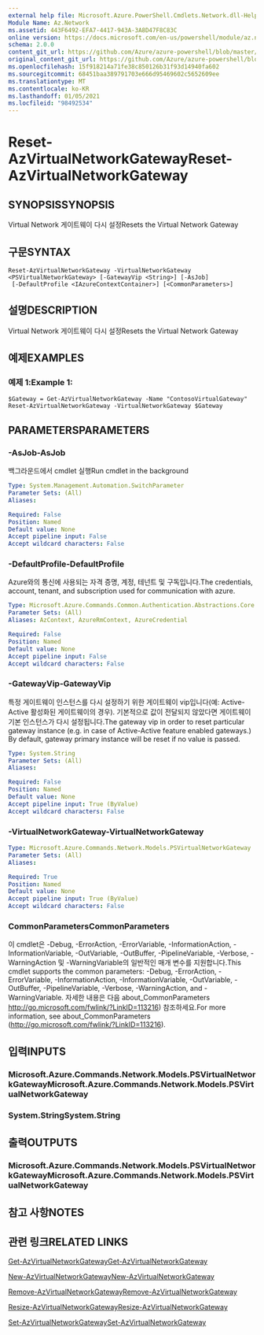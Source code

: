```yaml
---
external help file: Microsoft.Azure.PowerShell.Cmdlets.Network.dll-Help.xml
Module Name: Az.Network
ms.assetid: 443F6492-EFA7-4417-943A-3A8D47F8C83C
online version: https://docs.microsoft.com/en-us/powershell/module/az.network/reset-azvirtualnetworkgateway
schema: 2.0.0
content_git_url: https://github.com/Azure/azure-powershell/blob/master/src/Network/Network/help/Reset-AzVirtualNetworkGateway.md
original_content_git_url: https://github.com/Azure/azure-powershell/blob/master/src/Network/Network/help/Reset-AzVirtualNetworkGateway.md
ms.openlocfilehash: 15f918214a71fe38c850126b31f93d14940fa602
ms.sourcegitcommit: 68451baa389791703e666d95469602c5652609ee
ms.translationtype: MT
ms.contentlocale: ko-KR
ms.lasthandoff: 01/05/2021
ms.locfileid: "98492534"
---
```

# <span data-ttu-id="3e4dd-101">Reset-AzVirtualNetworkGateway</span><span class="sxs-lookup"><span data-stu-id="3e4dd-101">Reset-AzVirtualNetworkGateway</span></span>

## <span data-ttu-id="3e4dd-102">SYNOPSIS</span><span class="sxs-lookup"><span data-stu-id="3e4dd-102">SYNOPSIS</span></span>
<span data-ttu-id="3e4dd-103">Virtual Network 게이트웨이 다시 설정</span><span class="sxs-lookup"><span data-stu-id="3e4dd-103">Resets the Virtual Network Gateway</span></span>

## <span data-ttu-id="3e4dd-104">구문</span><span class="sxs-lookup"><span data-stu-id="3e4dd-104">SYNTAX</span></span>

```
Reset-AzVirtualNetworkGateway -VirtualNetworkGateway <PSVirtualNetworkGateway> [-GatewayVip <String>] [-AsJob]
 [-DefaultProfile <IAzureContextContainer>] [<CommonParameters>]
```

## <span data-ttu-id="3e4dd-105">설명</span><span class="sxs-lookup"><span data-stu-id="3e4dd-105">DESCRIPTION</span></span>
<span data-ttu-id="3e4dd-106">Virtual Network 게이트웨이 다시 설정</span><span class="sxs-lookup"><span data-stu-id="3e4dd-106">Resets the Virtual Network Gateway</span></span>

## <span data-ttu-id="3e4dd-107">예제</span><span class="sxs-lookup"><span data-stu-id="3e4dd-107">EXAMPLES</span></span>

### <span data-ttu-id="3e4dd-108">예제 1:</span><span class="sxs-lookup"><span data-stu-id="3e4dd-108">Example 1:</span></span>
```
$Gateway = Get-AzVirtualNetworkGateway -Name "ContosoVirtualGateway"
Reset-AzVirtualNetworkGateway -VirtualNetworkGateway $Gateway
```

## <span data-ttu-id="3e4dd-109">PARAMETERS</span><span class="sxs-lookup"><span data-stu-id="3e4dd-109">PARAMETERS</span></span>

### <span data-ttu-id="3e4dd-110">-AsJob</span><span class="sxs-lookup"><span data-stu-id="3e4dd-110">-AsJob</span></span>
<span data-ttu-id="3e4dd-111">백그라운드에서 cmdlet 실행</span><span class="sxs-lookup"><span data-stu-id="3e4dd-111">Run cmdlet in the background</span></span>

```yaml
Type: System.Management.Automation.SwitchParameter
Parameter Sets: (All)
Aliases:

Required: False
Position: Named
Default value: None
Accept pipeline input: False
Accept wildcard characters: False
```

### <span data-ttu-id="3e4dd-112">-DefaultProfile</span><span class="sxs-lookup"><span data-stu-id="3e4dd-112">-DefaultProfile</span></span>
<span data-ttu-id="3e4dd-113">Azure와의 통신에 사용되는 자격 증명, 계정, 테넌트 및 구독입니다.</span><span class="sxs-lookup"><span data-stu-id="3e4dd-113">The credentials, account, tenant, and subscription used for communication with azure.</span></span>

```yaml
Type: Microsoft.Azure.Commands.Common.Authentication.Abstractions.Core.IAzureContextContainer
Parameter Sets: (All)
Aliases: AzContext, AzureRmContext, AzureCredential

Required: False
Position: Named
Default value: None
Accept pipeline input: False
Accept wildcard characters: False
```

### <span data-ttu-id="3e4dd-114">-GatewayVip</span><span class="sxs-lookup"><span data-stu-id="3e4dd-114">-GatewayVip</span></span>
<span data-ttu-id="3e4dd-115">특정 게이트웨이 인스턴스를 다시 설정하기 위한 게이트웨이 vip입니다(예: Active-Active 활성화된 게이트웨이의 경우). 기본적으로 값이 전달되지 않았다면 게이트웨이 기본 인스턴스가 다시 설정됩니다.</span><span class="sxs-lookup"><span data-stu-id="3e4dd-115">The gateway vip in order to reset particular gateway instance (e.g. in case of Active-Active feature enabled gateways.) By default, gateway primary instance will be reset if no value is passed.</span></span>

```yaml
Type: System.String
Parameter Sets: (All)
Aliases:

Required: False
Position: Named
Default value: None
Accept pipeline input: True (ByValue)
Accept wildcard characters: False
```

### <span data-ttu-id="3e4dd-116">-VirtualNetworkGateway</span><span class="sxs-lookup"><span data-stu-id="3e4dd-116">-VirtualNetworkGateway</span></span>
```yaml
Type: Microsoft.Azure.Commands.Network.Models.PSVirtualNetworkGateway
Parameter Sets: (All)
Aliases:

Required: True
Position: Named
Default value: None
Accept pipeline input: True (ByValue)
Accept wildcard characters: False
```

### <span data-ttu-id="3e4dd-117">CommonParameters</span><span class="sxs-lookup"><span data-stu-id="3e4dd-117">CommonParameters</span></span>
<span data-ttu-id="3e4dd-118">이 cmdlet은 -Debug, -ErrorAction, -ErrorVariable, -InformationAction, -InformationVariable, -OutVariable, -OutBuffer, -PipelineVariable, -Verbose, -WarningAction 및 -WarningVariable의 일반적인 매개 변수를 지원합니다.</span><span class="sxs-lookup"><span data-stu-id="3e4dd-118">This cmdlet supports the common parameters: -Debug, -ErrorAction, -ErrorVariable, -InformationAction, -InformationVariable, -OutVariable, -OutBuffer, -PipelineVariable, -Verbose, -WarningAction, and -WarningVariable.</span></span> <span data-ttu-id="3e4dd-119">자세한 내용은 다음 about_CommonParameters http://go.microsoft.com/fwlink/?LinkID=113216) 참조하세요.</span><span class="sxs-lookup"><span data-stu-id="3e4dd-119">For more information, see about_CommonParameters (http://go.microsoft.com/fwlink/?LinkID=113216).</span></span>

## <span data-ttu-id="3e4dd-120">입력</span><span class="sxs-lookup"><span data-stu-id="3e4dd-120">INPUTS</span></span>

### <span data-ttu-id="3e4dd-121">Microsoft.Azure.Commands.Network.Models.PSVirtualNetworkGateway</span><span class="sxs-lookup"><span data-stu-id="3e4dd-121">Microsoft.Azure.Commands.Network.Models.PSVirtualNetworkGateway</span></span>

### <span data-ttu-id="3e4dd-122">System.String</span><span class="sxs-lookup"><span data-stu-id="3e4dd-122">System.String</span></span>

## <span data-ttu-id="3e4dd-123">출력</span><span class="sxs-lookup"><span data-stu-id="3e4dd-123">OUTPUTS</span></span>

### <span data-ttu-id="3e4dd-124">Microsoft.Azure.Commands.Network.Models.PSVirtualNetworkGateway</span><span class="sxs-lookup"><span data-stu-id="3e4dd-124">Microsoft.Azure.Commands.Network.Models.PSVirtualNetworkGateway</span></span>

## <span data-ttu-id="3e4dd-125">참고 사항</span><span class="sxs-lookup"><span data-stu-id="3e4dd-125">NOTES</span></span>

## <span data-ttu-id="3e4dd-126">관련 링크</span><span class="sxs-lookup"><span data-stu-id="3e4dd-126">RELATED LINKS</span></span>

[<span data-ttu-id="3e4dd-127">Get-AzVirtualNetworkGateway</span><span class="sxs-lookup"><span data-stu-id="3e4dd-127">Get-AzVirtualNetworkGateway</span></span>](./Get-AzVirtualNetworkGateway.md)

[<span data-ttu-id="3e4dd-128">New-AzVirtualNetworkGateway</span><span class="sxs-lookup"><span data-stu-id="3e4dd-128">New-AzVirtualNetworkGateway</span></span>](./New-AzVirtualNetworkGateway.md)

[<span data-ttu-id="3e4dd-129">Remove-AzVirtualNetworkGateway</span><span class="sxs-lookup"><span data-stu-id="3e4dd-129">Remove-AzVirtualNetworkGateway</span></span>](./Remove-AzVirtualNetworkGateway.md)

[<span data-ttu-id="3e4dd-130">Resize-AzVirtualNetworkGateway</span><span class="sxs-lookup"><span data-stu-id="3e4dd-130">Resize-AzVirtualNetworkGateway</span></span>](./Resize-AzVirtualNetworkGateway.md)

[<span data-ttu-id="3e4dd-131">Set-AzVirtualNetworkGateway</span><span class="sxs-lookup"><span data-stu-id="3e4dd-131">Set-AzVirtualNetworkGateway</span></span>](./Set-AzVirtualNetworkGateway.md)
